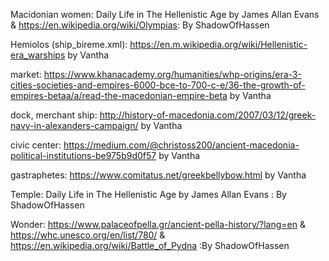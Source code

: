 Macidonian women: Daily Life in The Hellenistic Age by James Allan Evans & https://en.wikipedia.org/wiki/Olympias: By ShadowOfHassen

Hemiolos (ship_bireme.xml):
https://en.m.wikipedia.org/wiki/Hellenistic-era_warships
by Vantha

market:
https://www.khanacademy.org/humanities/whp-origins/era-3-cities-societies-and-empires-6000-bce-to-700-c-e/36-the-growth-of-empires-betaa/a/read-the-macedonian-empire-beta
by Vantha

dock, merchant ship:
http://history-of-macedonia.com/2007/03/12/greek-navy-in-alexanders-campaign/
by Vantha

civic center:
https://medium.com/@christoss200/ancient-macedonia-political-institutions-be975b9d0f57
by Vantha

gastraphetes: https://www.comitatus.net/greekbellybow.html by Vantha


Temple: Daily Life in The Hellenistic Age by James Allan Evans : By ShadowOfHassen


Wonder: https://www.palaceofpella.gr/ancient-pella-history/?lang=en & https://whc.unesco.org/en/list/780/ & https://en.wikipedia.org/wiki/Battle_of_Pydna :By ShadowOfHassen
